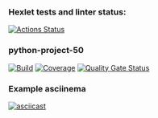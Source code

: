 ### Hexlet tests and linter status:
[![Actions Status](https://github.com/ddanillu/python-project-50/actions/workflows/hexlet-check.yml/badge.svg)](https://github.com/ddanillu/python-project-50/actions)

### python-project-50
[![Build](https://github.com/ddanillu/python-project-50/actions/workflows/pyci.yml/badge.svg)](https://github.com/ddanillu/python-project-50/actions/workflows/pyci.yml)
[![Coverage](https://sonarcloud.io/api/project_badges/measure?project=ddanillu_python-project-50&metric=coverage)](https://sonarcloud.io/summary/new_code?id=ddanillu_python-project-50)
[![Quality Gate Status](https://sonarcloud.io/api/project_badges/measure?project=ddanillu_python-project-50&metric=alert_status)](https://sonarcloud.io/summary/new_code?id=ddanillu_python-project-50)

### Example asciinema
[![asciicast](https://asciinema.org/a/f1gk6fiae5JGVojGAPvTHXtQs.svg)](https://asciinema.org/a/f1gk6fiae5JGVojGAPvTHXtQs)